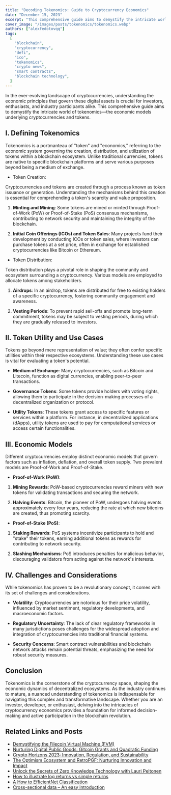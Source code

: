 ```yaml
---
title: "Decoding Tokenomics: Guide to Cryptocurrency Economics"
date: "December 15, 2023"
excerpt: "This comprehensive guide aims to demystify the intricate world of tokenomics—the economic models underlying cryptocurrencies and tokens."
cover_image: "/images/posts/tokenomics/tokenomics.webp"
authors: ["alexfedotovqq"]
tags:
  [
    "blockchain",
    "cryptocurrency",
    "defi",
    "ico",
    "tokenomics",
    "crypto news",
    "smart contracts",
    "blockchain technology",
  ]
---
```


In the ever-evolving landscape of cryptocurrencies, understanding the economic principles that govern these digital assets is crucial for investors, enthusiasts, and industry participants alike. This comprehensive guide aims to demystify the intricate world of tokenomics—the economic models underlying cryptocurrencies and tokens.

## I. Defining Tokenomics

Tokenomics is a portmanteau of "token" and "economics," referring to the economic system governing the creation, distribution, and utilization of tokens within a blockchain ecosystem. Unlike traditional currencies, tokens are native to specific blockchain platforms and serve various purposes beyond being a medium of exchange.

- Token Creation:

Cryptocurrencies and tokens are created through a process known as token issuance or generation. Understanding the mechanisms behind this creation is essential for comprehending a token's scarcity and value proposition.

1. **Minting and Mining**: Some tokens are mined or minted through Proof-of-Work (PoW) or Proof-of-Stake (PoS) consensus mechanisms, contributing to network security and maintaining the integrity of the blockchain.

2. **Initial Coin Offerings (ICOs) and Token Sales**: Many projects fund their development by conducting ICOs or token sales, where investors can purchase tokens at a set price, often in exchange for established cryptocurrencies like Bitcoin or Ethereum.

- Token Distribution:

Token distribution plays a pivotal role in shaping the community and ecosystem surrounding a cryptocurrency. Various models are employed to allocate tokens among stakeholders.

1. **Airdrops**: In an airdrop, tokens are distributed for free to existing holders of a specific cryptocurrency, fostering community engagement and awareness.

2. **Vesting Periods**: To prevent rapid sell-offs and promote long-term commitment, tokens may be subject to vesting periods, during which they are gradually released to investors.

## II. Token Utility and Use Cases

Tokens go beyond mere representation of value; they often confer specific utilities within their respective ecosystems. Understanding these use cases is vital for evaluating a token's potential.

- **Medium of Exchange**: Many cryptocurrencies, such as Bitcoin and Litecoin, function as digital currencies, enabling peer-to-peer transactions.

- **Governance Tokens**: Some tokens provide holders with voting rights, allowing them to participate in the decision-making processes of a decentralized organization or protocol.

- **Utility Tokens**: These tokens grant access to specific features or services within a platform. For instance, in decentralized applications (dApps), utility tokens are used to pay for computational services or access certain functionalities.

## III. Economic Models

Different cryptocurrencies employ distinct economic models that govern factors such as inflation, deflation, and overall token supply. Two prevalent models are Proof-of-Work and Proof-of-Stake.

- **Proof-of-Work (PoW)**:

1. **Mining Rewards**: PoW-based cryptocurrencies reward miners with new tokens for validating transactions and securing the network.

2. **Halving Events**: Bitcoin, the pioneer of PoW, undergoes halving events approximately every four years, reducing the rate at which new bitcoins are created, thus promoting scarcity.

- **Proof-of-Stake (PoS)**:

1. **Staking Rewards**: PoS systems incentivize participants to hold and "stake" their tokens, earning additional tokens as rewards for contributing to network security.

2. **Slashing Mechanisms**: PoS introduces penalties for malicious behavior, discouraging validators from acting against the network's interests.

## IV. Challenges and Considerations

While tokenomics has proven to be a revolutionary concept, it comes with its set of challenges and considerations.

- **Volatility**: Cryptocurrencies are notorious for their price volatility, influenced by market sentiment, regulatory developments, and macroeconomic factors.

- **Regulatory Uncertainty**: The lack of clear regulatory frameworks in many jurisdictions poses challenges for the widespread adoption and integration of cryptocurrencies into traditional financial systems.

- **Security Concerns**: Smart contract vulnerabilities and blockchain network attacks remain potential threats, emphasizing the need for robust security measures.

## Conclusion

Tokenomics is the cornerstone of the cryptocurrency space, shaping the economic dynamics of decentralized ecosystems. As the industry continues to mature, a nuanced understanding of tokenomics is indispensable for navigating this complex and transformative landscape. Whether you are an investor, developer, or enthusiast, delving into the intricacies of cryptocurrency economics provides a foundation for informed decision-making and active participation in the blockchain revolution.

## Related Links and Posts

- [Demystifying the Filecoin Virtual Machine (FVM)](https://dspyt.com/Filecoin-architecture)
- [Nurturing Digital Public Goods: Gitcoin Grants and Quadratic Funding](https://dspyt.com/influence-gitcoin-grants)
- [Crypto Horizons 2023: Innovation, Regulation, and Sustainability](https://dspyt.com/Crypto-Horizons-2023-Navigating-Innovation-Regulation-and-Sustainability)
- [The Optimism Ecosystem and RetroPGF: Nurturing Innovation and Impact](https://dspyt.com/optimism-ecosystem-and-retro-pgf)
- [Unlock the Secrets of Zero Knowledge Technology with Lauri Peltonen](https://dspyt.com/zero-knowledge-technology)
- [How to illustrate log returns vs simple returns](https://dspyt.com/simple-returns-log-return-and-volatility-simple-introduction)
- [A How to EfficientNet Classification](https://dspyt.com/efficientnet-classification)
- [Cross-sectional data – An easy introduction](https://dspyt.com/cross-sectional-data-an-easy-introduction)
